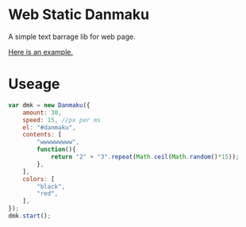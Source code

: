 # Web Static Danmaku
A simple text barrage lib for web page.

[Here is an example.](https://kaltzk.github.io/web_static_danmaku)

# Useage 

```javascript
var dmk = new Danmaku({
    amount: 30,
    speed: 15, //px per ms
    el: "#danmaku",
    contents: [
        "wwwwwwwww",
        function(){
        	return "2" + "3".repeat(Math.ceil(Math.random()*15));
        },
    ],
    colors: [
        "black",
        "red",
    ],
});
dmk.start();
```
